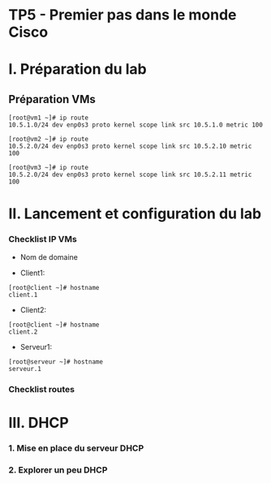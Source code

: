 # TP5 - Premier pas dans le monde Cisco

# I. Préparation du lab

## Préparation VMs
```
[root@vm1 ~]# ip route
10.5.1.0/24 dev enp0s3 proto kernel scope link src 10.5.1.0 metric 100
```
```
[root@vm2 ~]# ip route
10.5.2.0/24 dev enp0s3 proto kernel scope link src 10.5.2.10 metric 100
```
```
[root@vm3 ~]# ip route
10.5.2.0/24 dev enp0s3 proto kernel scope link src 10.5.2.11 metric 100

```
# II. Lancement et configuration du lab

### Checklist IP VMs

- Nom de domaine
* Client1:
```
[root@client ~]# hostname
client.1
```
* Client2:
```
[root@client ~]# hostname
client.2
```
* Serveur1:
```
[root@serveur ~]# hostname
serveur.1
```
### Checklist routes



# III. DHCP

### 1. Mise en place du serveur DHCP

### 2. Explorer un peu DHCP
<!--stackedit_data:
eyJoaXN0b3J5IjpbNDYwNDE5NTcwLC02MzU3MDQ4Miw4NzQ0ND
c0OF19
-->
